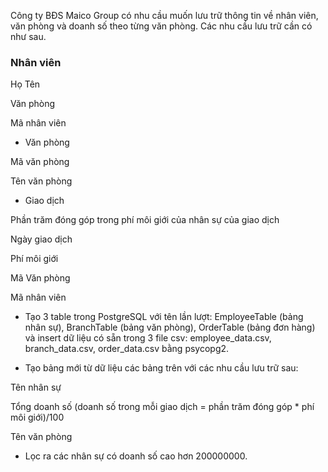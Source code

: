 Công ty BĐS Maico Group có nhu cầu muốn lưu trữ thông tin về nhân viên, văn phòng và doanh số theo từng văn phòng. Các nhu cầu lưu trữ cần có như sau.

### Nhân viên

Họ Tên

Văn phòng

Mã nhân viên

* Văn phòng

Mã văn phòng

Tên văn phòng

* Giao dịch

Phần trăm đóng góp trong phí môi giới của nhân sự của giao dịch

Ngày giao dịch

Phí môi giới

Mã Văn phòng

Mã nhân viên

* Tạo 3 table trong PostgreSQL với tên lần lượt: EmployeeTable (bảng nhân sự), BranchTable (bảng văn phòng), OrderTable (bảng đơn hàng) và insert dữ liệu có sẵn trong 3 file csv: employee_data.csv, branch_data.csv, order_data.csv bằng psycopg2. 

* Tạo bảng mới từ dữ liệu các bảng trên với các nhu cầu lưu trữ sau:

Tên nhân sự

Tổng doanh số (doanh số trong mỗi giao dịch = phần trăm đóng góp * phí môi giới)/100

Tên văn phòng

* Lọc ra các nhân sự có doanh số cao hơn 200000000.
